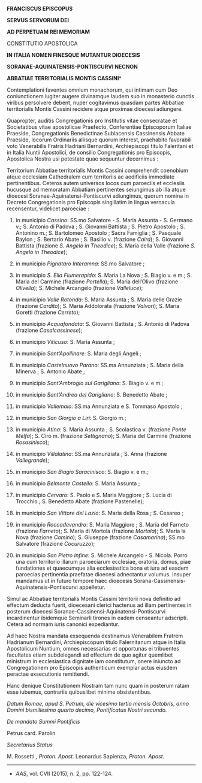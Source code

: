 **FRANCISCUS EPISCOPUS**

**SERVUS SERVORUM DEI**

**AD PERPETUAM REI MEMORIAM**

CONSTITUTIO APOSTOLICA

**IN ITALIA NOMEN FINESQUE MUTANTUR DIOECESIS**

**SORANAE-AQUINATENSIS-PONTISCURVI NECNON**

**ABBATIAE TERRITORIALIS MONTIS CASSINI***

Contemplationi faventes omnium monachorum, qui intimam cum Deo coniunctionem iugiter augere divinamque laudem suo in monasterio cunctis viribus persolvere debent, nuper cogitavimus quasdam partes Abbatiae territorialis Montis Cassini recidere atque proximae dioecesi adiungere.

Quapropter, auditis Congregationis pro Institutis vitae consecratae et Societatibus vitae apostolicae Praefecto, Conferentiae Episcoporum Italiae Praeside, Congregationis Benedictinae Sublacensis Cassinensis Abbate Praeside, locorum Ordinariis aliisque quorum interest, praehabito favorabili voto Venerabilis Fratris Hadriani Bernardini, Archiepiscopi titulo Faleritani et in Italia Nuntii Apostolici, de consilio Congregationis pro Episcopis, Apostolica Nostra usi potestate quae sequuntur decernimus :

Territorium Abbatiae territorialis Montis Cassini comprehendit coenobium atque ecclesiam Cathedralem cum territoriis ac aedificiis immediate pertinentibus. Ceteros autem universos locos cum paroeciis et ecclesiis hucusque ad memoratam Abbatiam pertinentes seiungimus ab illa atque dioecesi Soranae-Aquinatensi-Pontiscurvi adiungimus, quorum nomina in Decreto Congregationis pro Episcopis singillatim in lingua vernacula recensentur, videlicet paroeciae :

1. in municipio *Cassino*: SS.mo Salvatore - S. Maria Assunta - S. Germano v.; S. Antonio di Padova ; S. Giovanni Battista ; S. Pietro Apostolo ; S. Antonino m.; S. Bartolomeo Apostolo ; Sacra Famiglia ; S. Pasquale Baylon ; S. Bertario Abate ; S. Basilio v. (frazione *Caira*); S. Giovanni Battista (frazione *S. Angelo in Theodice*); S. Maria della Valle (frazione *S. Angelo in Theodice*);

2. in municipio *Pignataro Interamna*: SS.mo Salvatore ;

3. in municipio *S. Elia Fiumerapido*: S. Maria La Nova ; S. Biagio v. e m.; S. Maria del Carmine (frazione *Portella*); S. Maria dell’Olivo (frazione *Olivella*); S. Michele Arcangelo (frazione *Valleluce*);

4. in municipio *Valle Rotonda*: S. Maria Assunta ; S. Maria delle Grazie (frazione *Cardito*); S. Maria Addolorata (frazione *Valvori*); S. Maria Goretti (frazione *Cerreto*);

5. in municipio *Acquafondata*: S. Giovanni Battista ; S. Antonio di Padova (frazione *Casalcassinese*);

6. in municipio *Viticuso*: S. Maria Assunta ;

7. in municipio *Sant’Apollinare*: S. Maria degli Angeli ;

8. in municipio *Castelnuovo Parano*: SS.ma Annunziata ; S. Maria della Minerva ; S. Antonio Abate ;

9. in municipio *Sant’Ambrogio sul Garigliano*: S. Biagio v. e m.;

10. in municipio *Sant’Andrea del Garigliano*: S. Benedetto Abate ;

11. in municipio *Vallemaio*: SS.ma Annunziata e S. Tommaso Apostolo ;

12. in municipio *San Giorgio a Liri*: S. Giorgio m.;

13. in municipio *Atina*: S. Maria Assunta ; S. Scolastica v. (frazione *Ponte Melfa*); S. Ciro m. (frazione *Settignano*); S. Maria del Carmine (frazione *Rosasinisco*);

14. in municipio *Villalatina*: SS.ma Annunziata ; S. Anna (frazione *Vallegrande*);

15. in municipio *San Biagio Saracinisco*: S. Biagio v. e m.;

16. in municipio *Belmonte Castello*: S. Maria Assunta ;

17. in municipio *Cervaro*: S. Paolo e S. Maria Maggiore ; S. Lucia di Trocchio ; S. Benedetto Abate (frazione Pastenelle);

18. in municipio *San Vittore del Lazio*: S. Maria della Rosa ; S. Cesareo ;

19. in municipio *Roccadevandro*: S. Maria Maggiore ; S. Maria del Farneto (frazione *Farneto*); S. Maria di Mortola (frazione *Mortola*); S. Maria la Nova (frazione *Camino*); S. Giuseppe (frazione *Casamarina*); SS.mo Salvatore (frazione *Cocuruzzo*);

20. in municipio *San Pietro Infine*: S. Michele Arcangelo - S. Nicola. Porro una cum territorio illarum paroeciarum ecclesiae, oratoria, domus, piae fundationes et quaecumque alia ecclesiastica bona et iura ad easdem paroecias pertinentia praefatae dioecesi adnectantur volumus. Insuper mandamus ut in futuro tempore haec dioecesis Sorana-Cassinensis-Aquinatensis-Pontiscurvi appelletur.

Simul ac Abbatiae territorialis Montis Cassini territorii nova definitio ad effectum deducta fuerit, dioecesani clerici hactenus ad illam pertinentes in posterum dioecesi Soranae-Cassinensi-Aquinatensi-Pontiscurvi incardinentur ibidemque Seminarli tirones in eadem censeantur adscripti. Cetera ad normam iuris canonici expediantur.

Ad haec Nostra mandata exsequenda destinamus Venerabilem Fratrem Hadrianum Bernardini, Archiepiscopum titulo Falernitanum atque in Italia Apostolicum Nuntium, omnes necessarias et opportunas ei tribuentes facultates etiam subdelegandi ad effectum de quo agitur quemlibet ministrum in ecclesiastica dignitate iam constitutum, onere iniuncto ad Congregationem pro Episcopis authenticum exemplar actus eiusdem peractae exsecutionis remittendi.

Hanc denique Constitutionem Nostram tam nunc quam in posterum ratam esse iubemus, contrariis quibuslibet minime obsistentibus.

*Datum Romae, apud S. Petrum, die vicesimo tertio mensis Octobris, anno Domini bismillesimo quarto decimo, Pontificatus Nostri secundo.*

*De mandato Summi Pontificis*

Petrus card. Parolin

*Secretarius Status*

M. Rossetti *, Proton. Apost.* Leonardus Sapienza, *Proton. Apost.*

* * *

* *AAS*, vol. CVII (2015), n. 2, pp. 122-124.